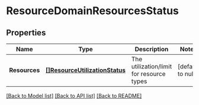 # ResourceDomainResourcesStatus

## Properties
Name | Type | Description | Notes
------------ | ------------- | ------------- | -------------
**Resources** | [**[]ResourceUtilizationStatus**](resource_utilization_status.md) | The utilization/limit for resource types | [default to null]

[[Back to Model list]](../README.md#documentation-for-models) [[Back to API list]](../README.md#documentation-for-api-endpoints) [[Back to README]](../README.md)
